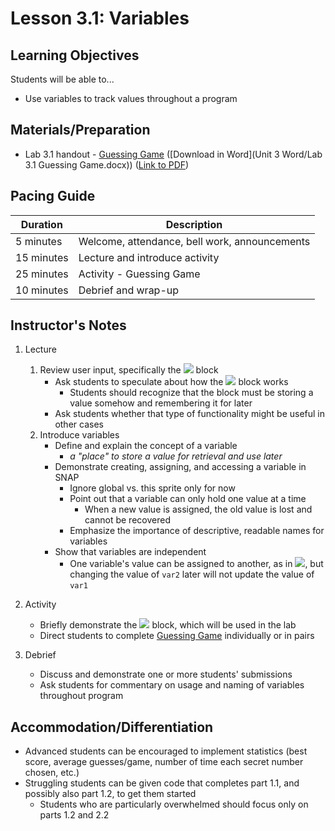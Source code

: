 # Lesson 3.1: Variables

## Learning Objectives

Students will be able to...

-   Use variables to track values throughout a program

## Materials/Preparation

-   Lab 3.1 handout - [Guessing Game](lab_31.md) ([Download in Word](Unit 3 Word/Lab 3.1 Guessing Game.docx)) ([Link to PDF](https://teals.sharepoint.com/curriculum/_layouts/15/guestaccess.aspx?guestaccesstoken=gE0zfvAKGs7mO%2fC6UOwtOjkV%2bXMxTavqdEwR5MSf8Bk%3d&docid=07a06c91189774fcba5de37081f87044e))

## Pacing Guide

| Duration   | Description                                   |
| ---------- | --------------------------------------------- |
| 5 minutes  | Welcome, attendance, bell work, announcements |
| 15 minutes | Lecture and introduce activity                |
| 25 minutes | Activity - Guessing Game                      |
| 10 minutes | Debrief and wrap-up                           |

## Instructor's Notes

1.  Lecture

    1.  Review user input, specifically the ![](answer.png) block
        -   Ask students to speculate about how the ![](answer.png) block works
            -   Students should recognize that the block must be storing a value somehow and remembering it for later
        -   Ask students whether that type of functionality might be useful in other cases
    2.  Introduce variables
        -   Define and explain the concept of a variable
            -   _a "place" to store a value for retrieval and use later_
        -   Demonstrate creating, assigning, and accessing a variable in SNAP
            -   Ignore global vs. this sprite only for now
            -   Point out that a variable can only hold one value at a time
                -   When a new value is assigned, the old value is lost and cannot be recovered
            -   Emphasize the importance of descriptive, readable names for variables
        -   Show that variables are independent
            -   One variable's value can be assigned to another, as in ![](setVar1ToVar2.png), but changing the value of `var2` later will not update the value of `var1`

2.  Activity

    -   Briefly demonstrate the ![](random.png) block, which will be used in the lab
    -   Direct students to complete [Guessing Game](lab_31.md) individually or in pairs

3.  Debrief

    -   Discuss and demonstrate one or more students' submissions
    -   Ask students for commentary on usage and naming of variables throughout program

## Accommodation/Differentiation

-   Advanced students can be encouraged to implement statistics (best score, average guesses/game, number of time each secret number chosen, etc.)
-   Struggling students can be given code that completes part 1.1, and possibly also part 1.2, to get them started
    -   Students who are particularly overwhelmed should focus only on parts 1.2 and 2.2
